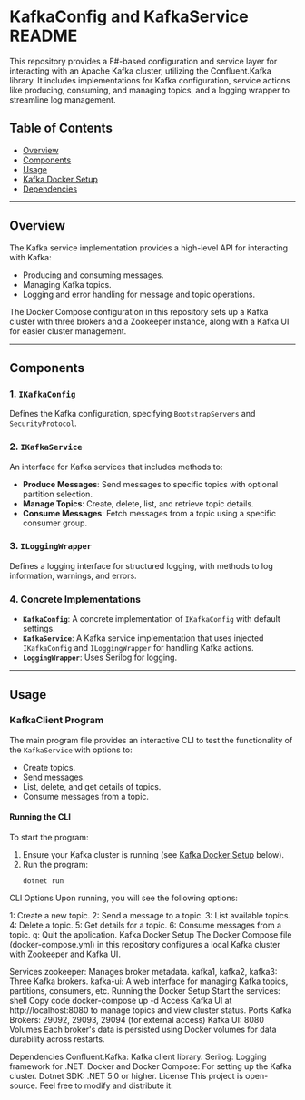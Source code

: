 # KafkaConfig and KafkaService README

This repository provides a F#-based configuration and service layer for interacting with an Apache Kafka cluster, utilizing the Confluent.Kafka library. It includes implementations for Kafka configuration, service actions like producing, consuming, and managing topics, and a logging wrapper to streamline log management.

## Table of Contents
- [Overview](#overview)
- [Components](#components)
- [Usage](#usage)
- [Kafka Docker Setup](#kafka-docker-setup)
- [Dependencies](#dependencies)

---

## Overview

The Kafka service implementation provides a high-level API for interacting with Kafka:
- Producing and consuming messages.
- Managing Kafka topics.
- Logging and error handling for message and topic operations.

The Docker Compose configuration in this repository sets up a Kafka cluster with three brokers and a Zookeeper instance, along with a Kafka UI for easier cluster management.

---

## Components

### 1. **`IKafkaConfig`**
Defines the Kafka configuration, specifying `BootstrapServers` and `SecurityProtocol`.

### 2. **`IKafkaService`**
An interface for Kafka services that includes methods to:
   - **Produce Messages**: Send messages to specific topics with optional partition selection.
   - **Manage Topics**: Create, delete, list, and retrieve topic details.
   - **Consume Messages**: Fetch messages from a topic using a specific consumer group.

### 3. **`ILoggingWrapper`**
Defines a logging interface for structured logging, with methods to log information, warnings, and errors.

### 4. **Concrete Implementations**
   - **`KafkaConfig`**: A concrete implementation of `IKafkaConfig` with default settings.
   - **`KafkaService`**: A Kafka service implementation that uses injected `IKafkaConfig` and `ILoggingWrapper` for handling Kafka actions.
   - **`LoggingWrapper`**: Uses Serilog for logging.

---

## Usage

### KafkaClient Program

The main program file provides an interactive CLI to test the functionality of the `KafkaService` with options to:
- Create topics.
- Send messages.
- List, delete, and get details of topics.
- Consume messages from a topic.

#### Running the CLI
To start the program:
1. Ensure your Kafka cluster is running (see [Kafka Docker Setup](#kafka-docker-setup) below).
2. Run the program:
   ```shell
   dotnet run

CLI Options
Upon running, you will see the following options:

1: Create a new topic.
2: Send a message to a topic.
3: List available topics.
4: Delete a topic.
5: Get details for a topic.
6: Consume messages from a topic.
q: Quit the application.
Kafka Docker Setup
The Docker Compose file (docker-compose.yml) in this repository configures a local Kafka cluster with Zookeeper and Kafka UI.

Services
zookeeper: Manages broker metadata.
kafka1, kafka2, kafka3: Three Kafka brokers.
kafka-ui: A web interface for managing Kafka topics, partitions, consumers, etc.
Running the Docker Setup
Start the services:
shell
Copy code
docker-compose up -d
Access Kafka UI at http://localhost:8080 to manage topics and view cluster status.
Ports
Kafka Brokers: 29092, 29093, 29094 (for external access)
Kafka UI: 8080
Volumes
Each broker's data is persisted using Docker volumes for data durability across restarts.

Dependencies
Confluent.Kafka: Kafka client library.
Serilog: Logging framework for .NET.
Docker and Docker Compose: For setting up the Kafka cluster.
Dotnet SDK: .NET 5.0 or higher.
License
This project is open-source. Feel free to modify and distribute it.
